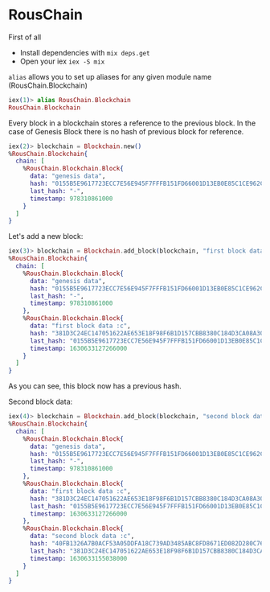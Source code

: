 # RousChain

First of all 
* Install dependencies with `mix deps.get`
* Open your iex `iex -S mix`



``alias`` allows you to set up aliases for any given module name (RousChain.Blockchain)


```elixir
iex(1)> alias RousChain.Blockchain
RousChain.Blockchain
```

Every block in a blockchain stores a reference to the previous block. In the case of Genesis Block there is no hash of previous block for reference.

```elixir
iex(2)> blockchain = Blockchain.new()
%RousChain.Blockchain{
  chain: [
    %RousChain.Blockchain.Block{
      data: "genesis data",
      hash: "0155B5E9617723ECC7E56E945F7FFFB151FD66001D13EB0E85C1CE962CBCC9B3",
      last_hash: "-",
      timestamp: 978310861000
    }
  ]
}
```

Let's add a new block:


```elixir
iex(3)> blockchain = Blockchain.add_block(blockchain, "first block data :c")
%RousChain.Blockchain{
  chain: [
    %RousChain.Blockchain.Block{
      data: "genesis data",
      hash: "0155B5E9617723ECC7E56E945F7FFFB151FD66001D13EB0E85C1CE962CBCC9B3",
      last_hash: "-",
      timestamp: 978310861000
    },
    %RousChain.Blockchain.Block{
      data: "first block data :c",
      hash: "381D3C24EC147051622AE653E18F98F6B1D157CBB8380C184D3CA08A303B4D87",
      last_hash: "0155B5E9617723ECC7E56E945F7FFFB151FD66001D13EB0E85C1CE962CBCC9B3",
      timestamp: 1630633127266000
    }
  ]
}
```


As you can see, this block now has a previous hash.

Second block data:


```elixir
iex(4)> blockchain = Blockchain.add_block(blockchain, "second block data :c") 
%RousChain.Blockchain{
  chain: [
    %RousChain.Blockchain.Block{
      data: "genesis data",
      hash: "0155B5E9617723ECC7E56E945F7FFFB151FD66001D13EB0E85C1CE962CBCC9B3",
      last_hash: "-",
      timestamp: 978310861000
    },
    %RousChain.Blockchain.Block{
      data: "first block data :c",
      hash: "381D3C24EC147051622AE653E18F98F6B1D157CBB8380C184D3CA08A303B4D87",
      last_hash: "0155B5E9617723ECC7E56E945F7FFFB151FD66001D13EB0E85C1CE962CBCC9B3",
      timestamp: 1630633127266000
    },
    %RousChain.Blockchain.Block{
      data: "second block data :c",
      hash: "40FB1326A7B0ACF53A05DDFA18C739AD3485ABC8FD8671ED082D280C761C2B76",
      last_hash: "381D3C24EC147051622AE653E18F98F6B1D157CBB8380C184D3CA08A303B4D87",
      timestamp: 1630633155038000
    }
  ]
}
```

